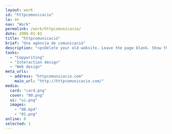 ```yaml
---
layout: work
id: "httpcomunicacio"
la: en
nav: "Work"
permalink: /work/httpcomunicacio/
date: 2006-01-01
title: "httpcomunicació"
brief: "Una agència de comunicació"
description: "<p>Delete your old website. Leave the page blank. Show that you are a communication agency.</p><p>This little piece was awarded one <em>Sol de Plata</em>, one Laus and one ADCE Gold between 2006 and 2007.</p>"
tasks:
  - "Copywriting"
  - "Interaction design"
  - "Web design"
meta_urls:
  - address: "httpcomunicacio.com"
    main_url: "http://httpcomunicacio.com/"
media:
  card: "card.png"
  cover: "00.png"
  ui: "ui.png"
  images:
    - "00.mp4"
    - "01.png"
online: 0
selected: 1
---
```

